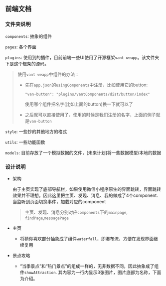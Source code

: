 ## 前端文档



### 文件夹说明

`components`:  抽象的组件

`pages`: 各个界面

`plugins`: 使用到的插件，目前前端一些UI使用了开源框架`vant weapp`。该文件夹下是这个框架的源码。

> 使用`vant weapp`中组件的办法：
>
> * 先在`app.json`的`usingComponents`中注册，比如使用它的button:
>
>   ```
>   "van-button": "plugins/vantComponents/dist/button/index"
>   ```
>
>   使用哪个组件把名字(比如上面的button)换一下就可以了
>
> * 之后就可以直接使用了，使用的时候是我们注册的名字，上面的例子就是`van-button`

`style`: 一些抄的其他地方的格式

`utils`: 一些功能函数

`models`: 目前存放了一个模拟数据的文件，[未来计划]将一些数据模型/本地的数据



### 设计说明

* 架构

  由于主页实现了底部导航栏，如果使用微信小程序原生的界面跳转，界面跳转效果并不理想。因此这里把主页、发现、消息、我的做成了4个component. 当监听到页面切换事件，加载对应的component

  > 主页、发现、消息分别对应`components`下的`mainpage`, `findPage`,`messagePage`

* 主页

  * 将猜你喜欢部分抽象成了组件`waterfall`，即瀑布流，方便在发现界面继续复用

* 景点攻略

  * “当季景点”和“热门景点”的组成一样的，无非数据不同，因此抽象成了组件`showAttraction`. 其内容为一行内显示3张图片，图片底部为名称，下面为介绍。

  